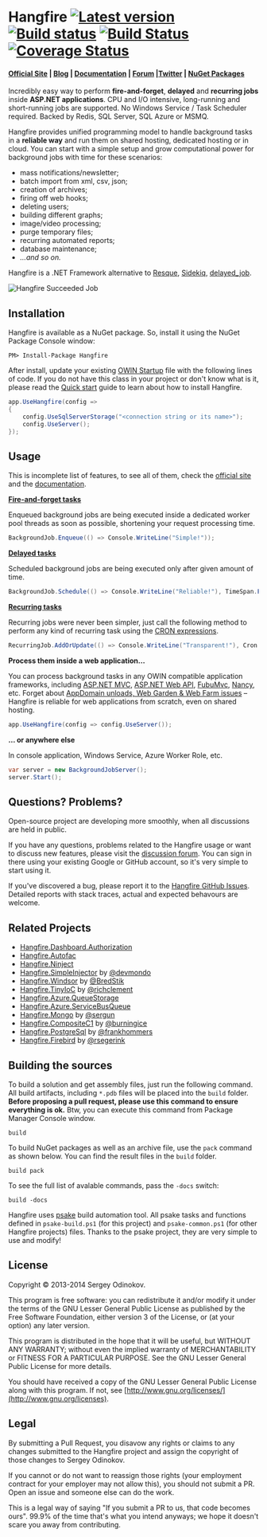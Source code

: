 Hangfire [![Latest version](https://img.shields.io/nuget/v/Nuget.Core.svg)](https://www.nuget.org/packages?q=hangfire) [![Build status](https://ci.appveyor.com/api/projects/status/70m632jkycqpnsp9?svg=true)](https://ci.appveyor.com/project/odinserj/hangfire-525) [![Build Status](https://travis-ci.org/HangfireIO/Hangfire.svg?branch=dev)](https://travis-ci.org/HangfireIO/Hangfire) [![Coverage Status](https://coveralls.io/repos/HangfireIO/Hangfire/badge.svg?branch=dev)](https://coveralls.io/r/HangfireIO/Hangfire?branch=dev)
=========

#### [Official Site](http://hangfire.io) | [Blog](http://odinserj.net) | [Documentation](http://docs.hangfire.io) | [Forum](http://discuss.hangfire.io) |[Twitter](https://twitter.com/hangfireio) |  [NuGet Packages](https://www.nuget.org/packages?q=hangfire)

Incredibly easy way to perform **fire-and-forget**, **delayed** and **recurring jobs** inside **ASP.NET applications**. CPU and I/O intensive, long-running and short-running jobs are supported. No Windows Service / Task Scheduler required. Backed by Redis, SQL Server, SQL Azure or MSMQ.

Hangfire provides unified programming model to handle background tasks in a **reliable way** and run them on shared hosting, dedicated hosting or in cloud. You can start with a simple setup and grow computational power for background jobs with time for these scenarios:

- mass notifications/newsletter;
- batch import from xml, csv, json;
- creation of archives;
- firing off web hooks;
- deleting users;
- building different graphs;
- image/video processing;
- purge temporary files;
- recurring automated reports;
- database maintenance;
- *…and so on.*

Hangfire is a .NET Framework alternative to [Resque](https://github.com/resque/resque), [Sidekiq](http://sidekiq.org), [delayed_job](https://github.com/collectiveidea/delayed_job).

![Hangfire Succeeded Job](http://hangfire.io/img/succeeded-job-sm.png)

Installation
-------------

Hangfire is available as a NuGet package. So, install it using the NuGet Package Console window:

```
PM> Install-Package Hangfire
```

After install, update your existing [OWIN Startup](http://www.asp.net/aspnet/overview/owin-and-katana/owin-startup-class-detection) file with the following lines of code. If you do not have this class in your project or don't know what is it, please read the [Quick start](http://docs.hangfire.io/en/latest/quickstart.html) guide to learn about how to install Hangfire.

```csharp
app.UseHangfire(config =>
{
    config.UseSqlServerStorage("<connection string or its name>");
    config.UseServer();
});
```

Usage
------

This is incomplete list of features, to see all of them, check the [official site](http://hangfire.io) and the [documentation](http://docs.hangfire.io).

[**Fire-and-forget tasks**](http://docs.hangfire.io/en/latest/users-guide/background-methods/calling-methods-in-background.html)

Enqueued background jobs are being executed inside a dedicated worker pool threads as soon as possible, shortening your request processing time.

```csharp
BackgroundJob.Enqueue(() => Console.WriteLine("Simple!"));
```

[**Delayed tasks**](http://docs.hangfire.io/en/latest/users-guide/background-methods/calling-methods-with-delay.html)

Scheduled background jobs are being executed only after given amount of time.

```csharp
BackgroundJob.Schedule(() => Console.WriteLine("Reliable!"), TimeSpan.FromDays(7));
```

[**Recurring tasks**](http://docs.hangfire.io/en/latest/users-guide/background-methods/performing-recurrent-tasks.html)

Recurring jobs were never been simpler, just call the following method to perform any kind of recurring task using the [CRON expressions](http://en.wikipedia.org/wiki/Cron#CRON_expression).

```csharp
RecurringJob.AddOrUpdate(() => Console.WriteLine("Transparent!"), Cron.Daily);
```

**Process them inside a web application…**

You can process background tasks in any OWIN compatible application frameworks, including [ASP.NET MVC](http://www.asp.net/mvc), [ASP.NET Web API](http://www.asp.net/web-api), [FubuMvc](http://fubu-project.org), [Nancy](http://nancyfx.org), etc. Forget about [AppDomain unloads, Web Garden & Web Farm issues](http://haacked.com/archive/2011/10/16/the-dangers-of-implementing-recurring-background-tasks-in-asp-net.aspx/) – Hangfire is reliable for web applications from scratch, even on shared hosting.

```csharp
app.UseHangfire(config => config.UseServer());
```

**… or anywhere else**

In console application, Windows Service, Azure Worker Role, etc.

```csharp
var server = new BackgroundJobServer();
server.Start();
```

Questions? Problems?
---------------------

Open-source project are developing more smoothly, when all discussions are held in public.

If you have any questions, problems related to the Hangfire usage or want to discuss new features, please visit the [discussion forum](http://discuss.hangfire.io). You can sign in there using your existing Google or GitHub account, so it's very simple to start using it.

If you've discovered a bug, please report it to the [Hangfire GitHub Issues](https://github.com/odinserj/Hangfire/issues?state=open). Detailed reports with stack traces, actual and expected behavours are welcome. 

Related Projects
-----------------

* [Hangfire.Dashboard.Authorization](https://github.com/HangfireIO/Hangfire.Dashboard.Authorization)
* [Hangfire.Autofac](https://github.com/HangfireIO/Hangfire.Autofac)
* [Hangfire.Ninject](https://github.com/HangfireIO/Hangfire.Ninject)
* [Hangfire.SimpleInjector](https://github.com/devmondo/Hangfire.SimpleInjector) by [@devmondo](https://github.com/devmondo)
* [Hangfire.Windsor](https://github.com/BredStik/Hangfire.Windsor) by [@BredStik](https://github.com/BredStik)
* [Hangfire.TinyIoC](https://github.com/richclement/HangFire.TinyIoC) by [@richclement](https://github.com/richclement)
* [Hangfire.Azure.QueueStorage](https://github.com/HangfireIO/Hangfire.Azure.QueueStorage)
* [Hangfire.Azure.ServiceBusQueue](https://github.com/HangfireIO/Hangfire.Azure.ServiceBusQueue)
* [Hangfire.Mongo](https://github.com/sergun/Hangfire.Mongo) by [@sergun](https://github.com/sergun)
* [Hangfire.CompositeC1](https://bitbucket.org/burningice/hangfire.compositec1) by [@burningice](https://bitbucket.org/burningice)
* [Hangfire.PostgreSql](https://github.com/frankhommers/Hangfire.PostgreSql) by [@frankhommers](https://github.com/frankhommers)
* [Hangfire.Firebird](https://github.com/rsegerink/Hangfire.Firebird) by [@rsegerink](https://github.com/rsegerink)

Building the sources
---------------------

To build a solution and get assembly files, just run the following command. All build artifacts, including `*.pdb` files will be placed into the `build` folder. **Before proposing a pull request, please use this command to ensure everything is ok.** Btw, you can execute this command from Package Manager Console window.

```
build
```

To build NuGet packages as well as an archive file, use the `pack` command as shown below. You can find the result files in the `build` folder.

```
build pack
```

To see the full list of avalable commands, pass the `-docs` switch:

```
build -docs
```

Hangfire uses [psake](https://github.com/psake/psake) build automation tool. All psake tasks and functions defined in `psake-build.ps1` (for this project) and `psake-common.ps1` (for other Hangfire projects) files. Thanks to the psake project, they are very simple to use and modify!

License
--------

Copyright © 2013-2014 Sergey Odinokov.

This program is free software: you can redistribute it and/or modify
it under the terms of the GNU Lesser General Public License as published by
the Free Software Foundation, either version 3 of the License, or
(at your option) any later version.

This program is distributed in the hope that it will be useful,
but WITHOUT ANY WARRANTY; without even the implied warranty of
MERCHANTABILITY or FITNESS FOR A PARTICULAR PURPOSE.  See the
GNU Lesser General Public License for more details.

You should have received a copy of the GNU Lesser General Public License
along with this program.  If not, see [http://www.gnu.org/licenses/](http://www.gnu.org/licenses).

Legal
------

By submitting a Pull Request, you disavow any rights or claims to any changes submitted to the Hangfire project and assign the copyright of those changes to Sergey Odinokov.

If you cannot or do not want to reassign those rights (your employment contract for your employer may not allow this), you should not submit a PR. Open an issue and someone else can do the work.

This is a legal way of saying "If you submit a PR to us, that code becomes ours". 99.9% of the time that's what you intend anyways; we hope it doesn't scare you away from contributing.
